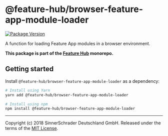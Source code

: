 # @feature-hub/browser-feature-app-module-loader

[![Package Version](https://img.shields.io/npm/v/@feature-hub/browser-feature-app-module-loader.svg)](https://yarnpkg.com/en/package/@feature-hub/browser-feature-app-module-loader)

A function for loading Feature App modules in a browser environment.

**This package is part of the
[Feature Hub](https://github.com/sinnerschrader/feature-hub) monorepo.**

## Getting started

Install `@feature-hub/browser-feature-app-module-loader` as a dependency:

```sh
# Install using Yarn
yarn add @feature-hub/browser-feature-app-module-loader
```

```sh
# Install using npm
npm install @feature-hub/browser-feature-app-module-loader
```

---

Copyright (c) 2018 SinnerSchrader Deutschland GmbH. Released under the terms of
the
[MIT License](https://github.com/sinnerschrader/feature-hub/blob/master/LICENSE).

